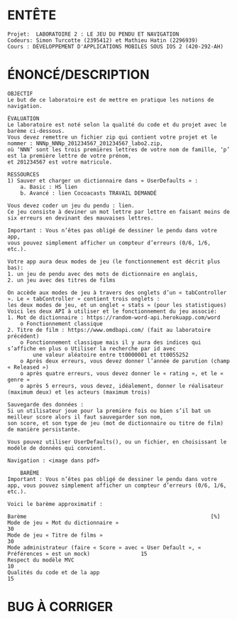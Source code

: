# ENTÊTE
   
    Projet:  LABORATOIRE 2 : LE JEU DU PENDU ET NAVIGATION
    Codeurs: Simon Turcotte (2395412) et Mathieu Hatin (2296939)
    Cours : DÉVELOPPEMENT D'APPLICATIONS MOBILES SOUS IOS 2 (420-292-AH)

# ÉNONCÉ/DESCRIPTION

	OBJECTIF
 	Le but de ce laboratoire est de mettre en pratique les notions de navigation. 
	
	ÉVALUATION
	Le laboratoire est noté selon la qualité du code et du projet avec le barème ci-dessous. 
	Vous devez remettre un fichier zip qui contient votre projet et le nommer : NNNp_NNNp_201234567_201234567_labo2.zip,
	où ‘NNN’ sont les trois premières lettres de votre nom de famille, ‘p’ est la première lettre de votre prénom, 
	et 201234567 est votre matricule. 
	
	RESSOURCES	
	1) Sauver et charger un dictionnaire dans « UserDefaults » :
		a. Basic : HS lien
		b. Avancé : lien Cocoacasts TRAVAIL DEMANDÉ

	Vous devez coder un jeu du pendu : lien. 
	Ce jeu consiste à deviner un mot lettre par lettre en faisant moins de six erreurs en devinant des mauvaises lettres.
	
	Important : Vous n’êtes pas obligé de dessiner le pendu dans votre app, 
	vous pouvez simplement afficher un compteur d’erreurs (0/6, 1/6, etc.).
	
	Votre app aura deux modes de jeu (le fonctionnement est décrit plus bas):
	1. un jeu de pendu avec des mots de dictionnaire en anglais,
	2. un jeu avec des titres de films
	
	On accède aux modes de jeu à travers des onglets d’un « tabController ». Le « tabController » contient trois onglets : 
	les deux modes de jeu, et un onglet « stats » (pour les statistiques)
	Voici les deux API à utiliser et le fonctionnement du jeu associé:
	1. Mot de dictionnaire : https://random-word-api.herokuapp.com/word
		o Fonctionnement classique
	2. Titre de film : https://www.omdbapi.com/ (fait au laboratoire précédent)
		o Fonctionnement classique mais il y aura des indices qui s’affiche en plus o Utiliser la recherche par id avec 
			une valeur aléatoire entre tt0000001 et tt0055252
		o Après deux erreurs, vous devez donner l’année de parution (champ « Released »)
		o après quatre erreurs, vous devez donner le « rating », et le « genre »
		o après 5 erreurs, vous devez, idéalement, donner le réalisateur (maximum deux) et les acteurs (maximum trois)
	
	Sauvegarde des données :
	Si un utilisateur joue pour la première fois ou bien s’il bat un meilleur score alors il faut sauvegarder son nom, 
	son score, et son type de jeu (mot de dictionnaire ou titre de film) de manière persistante. 
	
	Vous pouvez utiliser UserDefaults(), ou un fichier, en choisissant le modèle de données qui convient.
	
	Navigation : <image dans pdf>

    	BARÈME
	Important : Vous n’êtes pas obligé de dessiner le pendu dans votre app, vous pouvez simplement afficher un compteur d’erreurs (0/6, 1/6, etc.).
	
 	Voici le barème approximatif :
 
	Barème 															[%]
	Mode de jeu « Mot du dictionnaire »											30
	Mode de jeu « Titre de films »												30
	Mode administrateur (faire « Score » avec « User Default », « Préférences » est un mock)				15
	Respect du modèle MVC													10
	Qualités du code et de la app												15

# BUG À CORRIGER